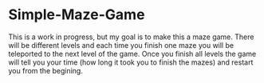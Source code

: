 # Simple-Maze-Game
This is a work in progress, but my goal is to make this a maze game. There will be different levels and each time you finish one maze you will be teleported to the next level of the game. Once you finish all levels the game will tell you your time (how long it took you to finish the mazes) and restart you from the begining. 
